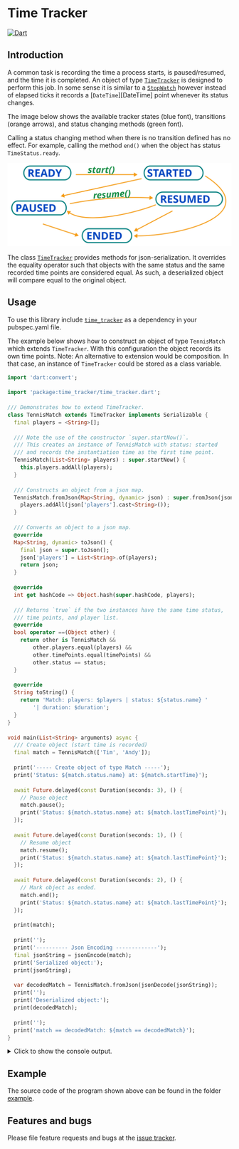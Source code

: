 
# Time Tracker

[![Dart](https://github.com/simphotonics/directed_graph/actions/workflows/dart.yml/badge.svg)](https://github.com/simphotonics/directed_graph/actions/workflows/dart.yml)

## Introduction

A common task is recording the time a process starts, is paused/resumed, and the time it
is completed. An object of type [`TimeTracker`][TimeTracker] is designed to perform this job.
In some sense it is similar to a [`StopWatch`][StopWatch]
however instead of elapsed ticks it records a [`DateTime`][DateTime] point whenever its
status changes.

The image below shows the available tracker states (blue font), transitions (orange arrows),
and status changing methods (green font).

Calling a status changing method when there is no transition defined has no effect.
For example, calling the method `end()` when the object has status `TimeStatus.ready`.

![TimeStatus](https://github.com/simphotonics/time_tracker/raw/main/images/time_status.svg?sanitize=true)

The class [`TimeTracker`][TimeTracker] provides methods for json-serialization. It overrides
the equality operator such that objects with the same status and the same recorded time
points are considered equal. As such, a deserialized object will compare equal
to the original object.

## Usage

To use this library include [`time_tracker`][time_tracker]
as a dependency in your pubspec.yaml file.

The example below shows how to construct an object of type `TennisMatch` which
extends `TimeTracker`. With this configuration the object records its own time
points. Note: An alternative to extension would be composition. In that case,
an instance of `TimeTracker` could be stored as a class variable.


```Dart
import 'dart:convert';

import 'package:time_tracker/time_tracker.dart';

/// Demonstrates how to extend TimeTracker.
class TennisMatch extends TimeTracker implements Serializable {
  final players = <String>[];

  /// Note the use of the constructor `super.startNow()`.
  /// This creates an instance of TennisMatch with status: started
  /// and records the instantiation time as the first time point.
  TennisMatch(List<String> players) : super.startNow() {
    this.players.addAll(players);
  }

  /// Constructs an object from a json map.
  TennisMatch.fromJson(Map<String, dynamic> json) : super.fromJson(json) {
    players.addAll(json['players'].cast<String>());
  }

  /// Converts an object to a json map.
  @override
  Map<String, dynamic> toJson() {
    final json = super.toJson();
    json['players'] = List<String>.of(players);
    return json;
  }

  @override
  int get hashCode => Object.hash(super.hashCode, players);

  /// Returns `true` if the two instances have the same time status,
  /// time points, and player list.
  @override
  bool operator ==(Object other) {
    return other is TennisMatch &&
        other.players.equal(players) &&
        other.timePoints.equal(timePoints) &&
        other.status == status;
  }

  @override
  String toString() {
    return 'Match: players: $players | status: ${status.name} '
        '| duration: $duration';
  }
}

void main(List<String> arguments) async {
  /// Create object (start time is recorded)
  final match = TennisMatch(['Tim', 'Andy']);

  print('----- Create object of type Match -----');
  print('Status: ${match.status.name} at: ${match.startTime}');

  await Future.delayed(const Duration(seconds: 3), () {
    // Pause object
    match.pause();
    print('Status: ${match.status.name} at: ${match.lastTimePoint}');
  });

  await Future.delayed(const Duration(seconds: 1), () {
    // Resume object
    match.resume();
    print('Status: ${match.status.name} at: ${match.lastTimePoint}');
  });

  await Future.delayed(const Duration(seconds: 2), () {
    // Mark object as ended.
    match.end();
    print('Status: ${match.status.name} at: ${match.lastTimePoint}');
  });

  print(match);

  print('');
  print('---------- Json Encoding -------------');
  final jsonString = jsonEncode(match);
  print('Serialized object:');
  print(jsonString);

  var decodedMatch = TennisMatch.fromJson(jsonDecode(jsonString));
  print('');
  print('Deserialized object:');
  print(decodedMatch);

  print('');
  print('match == decodedMatch: ${match == decodedMatch}');
}

```

<details> <summary> Click to show the console output. </summary>

```Console
$ dart time_tracker_example.dart

----- Create object of type TennisMatch -----
Status: started at: 2023-02-21 13:13:18.356681
Status: paused at: 2023-02-21 13:13:21.369724
Status: resumed at: 2023-02-21 13:13:22.374468
Status: ended at: 2023-02-21 13:13:24.377429
Match: players: [Tim, Andy] | status: ended | duration: 0:00:05.016004

---------- Json Encoding -------------
Serialized object:
{"status":{"timeStatus":4},"timePoints":[1676985198356681,1676985201369724,1676985202374468,1676985204377429],"players":["Tim","Andy"]}

Deserialized object:
TennisMatch: players: [Tim, Andy] | status: ended | duration: 0:00:05.016004

match == decodedMatch: true

$
```
</details>

## Example

The source code of the program shown above can be found in the folder [example].

## Features and bugs

Please file feature requests and bugs at the [issue tracker].

[issue tracker]: https://github.com/simphotonics/time_tracker/issues

[example]: example

[time_tracker]: https://pub.dev/packages/time_tracker

[TimeTracker]: https://pub.dev/documentation/time_tracker/latest/time_tracker/TimeTracker-class.html

[StopWatch]: https://api.dart.dev/stable/dart-core/Stopwatch-class.html